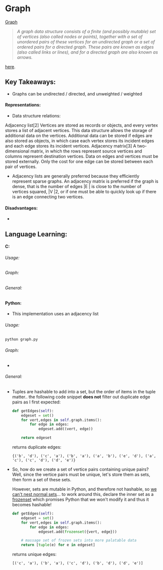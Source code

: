 # Graph

[Graph](https://www.wikiwand.com/en/Graph_(abstract_data_type))

>*A graph data structure consists of a finite (and possibly mutable) set of vertices (also called nodes or points), together with a set of unordered pairs of these vertices for an undirected graph or a set of ordered pairs for a directed graph. These pairs are known as edges (also called links or lines), and for a directed graph are also known as arrows.*

[here](https://www.geeksforgeeks.org/data-structures/linked-list/).

## Key Takeaways:

- Graphs can be undirected / directed, and unweighted / weighted

#### Representations:

- Data structure relations:

Adjacency list[2]
    Vertices are stored as records or objects, and every vertex stores a list of adjacent vertices. This data structure allows the storage of additional data on the vertices. Additional data can be stored if edges are also stored as objects, in which case each vertex stores its incident edges and each edge stores its incident vertices.
Adjacency matrix[3]
    A two-dimensional matrix, in which the rows represent source vertices and columns represent destination vertices. Data on edges and vertices must be stored externally. Only the cost for one edge can be stored between each pair of vertices.


- Adjacency lists are generally preferred because they efficiently represent sparse graphs. An adjacency matrix is preferred if the graph is dense, that is the number of edges |E | is close to the number of vertices squared, |V |2, or if one must be able to quickly look up if there is an edge connecting two vertices.

#### Disadvantages:

- 


## Language Learning:

#### C:

###### Usage:

###### Graph:

###### General:

#### Python:

- This implementation uses an adjacency list

###### Usage:

`python graph.py`

###### Graph:

- 

###### General:

- Tuples are hashable to add into a set, but the order of items in the tuple matter.. the following code snippet **does not** filter out duplicate edge pairs as I first expected:

    ```python
	def getEdges(self):
        edgeset = set()
        for vert,edges in self.graph.items():
            for edge in edges:
                edgeset.add((vert, edge))

        return edgeset
	```

	returns duplicate edges:

	`{('b', 'd'), ('c', 'a'), ('b', 'a'), ('a', 'b'), ('e', 'd'), ('a', 'c'), ('c', 'd'), ('d', 'e')}`

- So, how do we create a set of vertice pairs containing unique pairs?  Well, since the vertice pairs must be unique, let's store them as sets, then form a set of these sets.

	However, sets are mutable in Python, and therefore not hashable, so [we can't nest normal sets](https://stackoverflow.com/questions/5931291/how-can-i-create-a-set-of-sets-in-python)... to work around this, declare the inner set as a [frozenset](https://docs.python.org/2/library/stdtypes.html#frozenset) which promises Python that we won't modify it and thus it becomes hashable!

	```python
	def getEdges(self):
        edgeset = set()
        for vert,edges in self.graph.items():
            for edge in edges:
                edgeset.add(frozenset({vert, edge}))

		# massage set of frozen sets into more palatable data
        return [tuple(e) for e in edgeset]
	```

	returns unique edges:

	`[('c', 'a'), ('b', 'a'), ('c', 'd'), ('b', 'd'), ('d', 'e')]`
	
